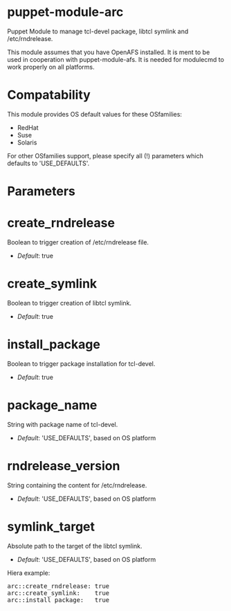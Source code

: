 puppet-module-arc
=================

Puppet Module to manage tcl-devel package, libtcl symlink and /etc/rndrelease.

This module assumes that you have OpenAFS installed. It is ment to be used in cooperation with puppet-module-afs. It is needed for modulecmd to work properly on all platforms.


# Compatability #

This module provides OS default values for these OSfamilies:

 * RedHat
 * Suse
 * Solaris

For other OSfamilies support, please specify all (!) parameters which defaults to 'USE_DEFAULTS'.


# Parameters #

create_rndrelease
=================
Boolean to trigger creation of /etc/rndrelease file.

- *Default*: true


create_symlink
==============
Boolean to trigger creation of libtcl symlink.

- *Default*: true


install_package
===============
Boolean to trigger package installation for tcl-devel.

- *Default*: true


package_name
============
String with package name of tcl-devel.

- *Default*: 'USE_DEFAULTS', based on OS platform


rndrelease_version
==================
String containing the content for /etc/rndrelease.

- *Default*: 'USE_DEFAULTS', based on OS platform


symlink_target
==============
Absolute path to the target of the libtcl symlink.

- *Default*: 'USE_DEFAULTS', based on OS platform


Hiera example:
<pre>
arc::create_rndrelease: true
arc::create_symlink:    true
arc::install_package:   true
</pre>

